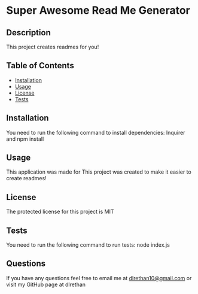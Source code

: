
  # Super Awesome Read Me Generator
  ## Description
  This project creates readmes for you!

  ## Table of Contents
  * [Installation](#installation)
  * [Usage](#usage)
  * [License](#license)
  * [Tests](#tests)
  
  
  ## Installation
  You need to run the following command to install dependencies: Inquirer and npm install

  ## Usage

  This application was made for This project was created to make it easier to create readmes!

  ## License

  The protected license for this project is MIT

  ## Tests

  You need to run the following command to run tests: node index.js

  ## Questions 

  If you have any questions feel free to email me at dlrethan10@gmail.com or visit my GitHub page at dlrethan
